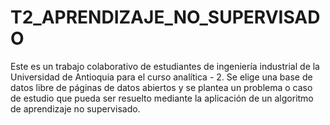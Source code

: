 # T2_APRENDIZAJE_NO_SUPERVISADO
Este es un trabajo colaborativo de estudiantes de ingeniería industrial de la Universidad de Antioquia para el curso analítica - 2. Se elige una base de datos libre de páginas de datos abiertos y se plantea un problema o caso de estudio que pueda ser resuelto mediante la aplicación de un algoritmo de aprendizaje no supervisado.
